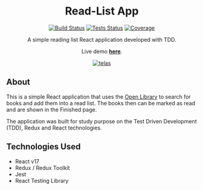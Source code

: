 <div align="center">

  # Read-List App

  [![Build Status][build-badge]][build] [![Tests Status][tests-badge]][tests] [![Coverage][coverage-badge]][coverage]

  A simple reading list React application developed with TDD.

  Live demo **[here](http://joserogeriofilho.github.io/read-list-app)**.

  [![telas](https://user-images.githubusercontent.com/12038461/125882675-e09b758f-3657-49ca-9c40-50f4f0a83c0a.png)](http://joserogeriofilho.github.io/read-list-app)

</div>

## About
This is a simple React application that uses the [Open Library](https://openlibrary.org/) to search for books and add them into a read list. The books then can be marked as read and are shown in the Finished page.

The application was built for study purpose on the Test Driven Development (TDD), Redux and React technologies.

## Technologies Used
* React v17
* Redux / Redux Toolkit
* Jest 
* React Testing Library



[tests]: https://github.com/joserogeriofilho/read-list-app/actions?query=workflow%3Anode-test
[tests-badge]: https://img.shields.io/github/workflow/status/joserogeriofilho/read-list-app/node-test?label=Tests
[build]: https://github.com/joserogeriofilho/read-list-app/actions?query=workflow%3Anode-build
[build-badge]: https://img.shields.io/github/workflow/status/joserogeriofilho/read-list-app/node-build?label=Build
[coverage]: https://app.codecov.io/gh/joserogeriofilho/read-list-app
[coverage-badge]: https://img.shields.io/codecov/c/github/joserogeriofilho/read-list-app?label=Coverage
